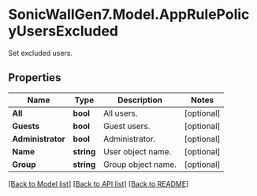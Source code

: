# SonicWallGen7.Model.AppRulePolicyUsersExcluded
Set excluded users.

## Properties

Name | Type | Description | Notes
------------ | ------------- | ------------- | -------------
**All** | **bool** | All users. | [optional] 
**Guests** | **bool** | Guest users. | [optional] 
**Administrator** | **bool** | Administrator. | [optional] 
**Name** | **string** | User object name. | [optional] 
**Group** | **string** | Group object name. | [optional] 

[[Back to Model list]](../README.md#documentation-for-models) [[Back to API list]](../README.md#documentation-for-api-endpoints) [[Back to README]](../README.md)

